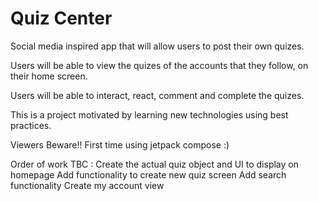 # Quiz Center

Social media inspired app that will allow users to post their own quizes.

Users will be able to view the quizes of the accounts that they follow, on their home screen. 

Users will be able to interact, react, comment and complete the quizes.


This is a project motivated by learning new technologies using best practices.

Viewers Beware!! First time using jetpack compose  :)

Order of work TBC : 
Create the actual quiz object and UI to display on homepage
Add functionality to create new quiz screen
Add search functionality
Create my account view

